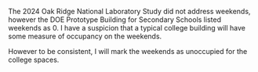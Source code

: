 The 2024 Oak Ridge National Laboratory Study did not address weekends, however the DOE Prototype Building for Secondary Schools listed weekends as 0. I have a suspicion that a typical college building will have some measure of occupancy on the weekends.

However to be consistent, I will mark the weekends as unoccupied for the college spaces.
